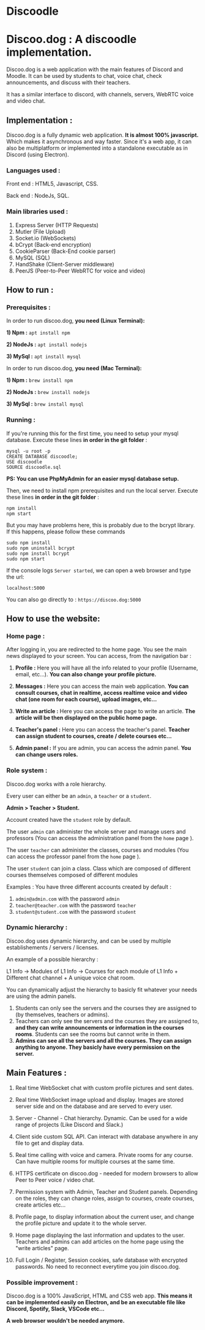# Discoodle

# Discoo.dog : A discoodle implementation.

Discoo.dog is a web application with the main features of Discord and Moodle. It can be used by students to chat, voice chat, check announcements, and discuss with their teachers.

It has a similar interface to discord, with channels, servers, WebRTC voice and video chat.

## Implementation :

Discoo.dog is a fully dynamic web application. **It is almost 100% javascript.** Which makes it asynchronous and way faster. Since it's a web app, it can also be multiplatform or implemented into a standalone executable as in Discord (using Electron).

### Languages used :

Front end : HTML5, Javascript, CSS.

Back end : NodeJs, SQL.

### Main libraries used :

1) Express Server (HTTP Requests)
2) Mutler (File Upload)
3) Socket.io (WebSockets)
4) bCrypt (Back-end encryption)
5) CookieParser (Back-End cookie parser)
6) MySQL (SQL)
7) HandShake (Client-Server middleware)
8) PeerJS (Peer-to-Peer WebRTC for voice and video)

## How to run :

### Prerequisites :
In order to run discoo.dog, **you need (Linux Terminal):**

**1) Npm :** `apt install npm`

**2) NodeJs :** `apt install nodejs`

**3) MySql :** `apt install mysql`

In order to run discoo.dog, **you need (Mac Terminal):**

**1) Npm :** `brew install npm`

**2) NodeJs :** `brew install nodejs`

**3) MySql :** `brew install mysql`


### Running :

If you're running this for the first time, you need to setup your mysql database. Execute these lines **in order in the git folder** :

```
mysql -u root -p
CREATE DATABASE discoodle;
USE discoodle
SOURCE discoodle.sql
```

**PS: You can use PhpMyAdmin for an easier mysql database setup.** 

Then, we need to install npm prerequisites and run the local server. Execute these lines **in order in the git folder** :
```
npm install
npm start
```
But you may have problems here, this is probably due to the bcrypt library.
If this happens, please follow these commands

```
sudo npm install
sudo npm uninstall bcrypt
sudo npm install bcrypt
sudo npm start
```

If the console logs `Server started`, we can open a web browser and type the url: 

`localhost:5000`

You can also go directly to : `https://discoo.dog:5000`

## How to use the website:

### Home page :

After logging in, you are redirected to the home page. You see the main news displayed to your screen. You can access, from the navigation bar :

1) **Profile :** Here you will have all the info related to your profile (Username, email, etc...). **You can also change your profile picture.**

2) **Messages :** Here you can access the main web application. **You can consult courses, chat in realtime, access realtime voice and video chat (one room for each course), upload images, etc...**

3) **Write an article :** Here you can access the page to write an article. **The article will be then displayed on the public home page.**

4) **Teacher's panel :** Here you can access the teacher's panel. **Teacher can assign student to courses, create / delete courses etc...**

5) **Admin panel :** If you are admin, you can access the admin panel. **You can change users roles.**

### Role system :

Discoo.dog works with a role hierarchy.

Every user can either be an `admin`, a `teacher` or a `student`.

**Admin > Teacher > Student.**

Account created have the `student` role by default.

The user `admin` can administer the whole server and manage users and professors  (You can access the administration panel from the `home` page ).

The user `teacher` can administer the classes, courses and  modules  (You can access the professor panel from the `home` page ).

The user `student` can join a class. Class which are composed of different courses themselves
composed of different modules

Examples : You have three different accounts created by default : 
1) `admin@admin.com` with the password `admin` 
2) `teacher@teacher.com` with the password `teacher`
3) `student@student.com` with the password `student`

### Dynamic hierarchy :

Discoo.dog uses dynamic hierarchy, and can be used by multiple establishements / servers / licenses.

An example of a possible hierarchy : 

L1 Info -> Modules of L1 Info -> Courses for each module of L1 Info + Different chat channel + A unique voice chat room.

You can dynamically adjust the hierarchy to basicly fit whatever your needs are using the admin panels.

1) Students can only see the servers and the courses they are assigned to (by themselves, teachers or admins).
2) Teachers can only see the servers and the courses they are assigned to, **and they can write announcements or information in the courses rooms**. Students can see the rooms but cannot write in them.
3) **Admins can see all the servers and all the courses. They can assign anything to anyone. They basicly have every permission on the server.**

## Main Features :

1) Real time WebSocket chat with custom profile pictures and sent dates.

2) Real time WebSocket image upload and display. Images are stored server side and on the database and are served to every user.
3) Server - Channel - Chat hierarchy. Dynamic. Can be used for a wide range of projects (Like Discord and Slack.)
4) Client side custom SQL API. Can interact with database anywhere in any file to get and display data.
5) Real time calling with voice and camera. Private rooms for any course. Can have multiple rooms for multiple courses at the same time.
6) HTTPS certificate on discoo.dog - needed for modern browsers to allow Peer to Peer voice / video chat.
7) Permission system with Admin, Teacher and Student panels. Depending on the roles, they can  change roles, assign to courses, create courses, create articles etc...
8) Profile page, to display information about the current user, and change the profile picture and update it to the whole server.
9) Home page displaying the last information and updates to the user. Teachers and admins can add articles on the home page using the "write articles" page.
10) Full Login / Register, Session cookies, safe database with encrypted passwords. No need to reconnect everytime you join discoo.dog.

### Possible improvement :

Discoo.dog is a 100% JavaScript, HTML and CSS web app. **This means it can be implemented easily on Electron, and be an executable file like Discord, Spotify, Slack, VSCode etc...**

**A web browser wouldn't be needed anymore.**







